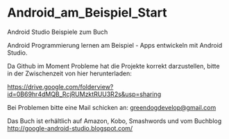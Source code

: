 Android_am_Beispiel_Start
=========================

Android Studio Beispiele zum Buch

Android Programmierung lernen am Beispiel - Apps entwickeln mit Android Studio.

Da Github im Moment Probleme hat die Projekte korrekt darzustellen, bitte in der Zwischenzeit von hier herunterladen:

https://drive.google.com/folderview?id=0B69hr4dMQB_RcjRUMzktRUU3R2s&usp=sharing

Bei Problemen bitte eine Mail schicken an: greendogdevelop@gmail.com

Das Buch ist erhältlich auf Amazon, Kobo, Smashwords und vom Buchblog
http://google-android-studio.blogspot.com/
